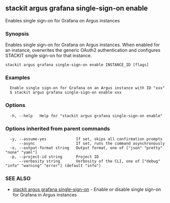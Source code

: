 ## stackit argus grafana single-sign-on enable

Enables single sign-on for Grafana on Argus instances

### Synopsis

Enables single sign-on for Grafana on Argus instances.
When enabled for an instance, overwrites the generic OAuth2 authentication and configures STACKIT single sign-on for that instance.

```
stackit argus grafana single-sign-on enable INSTANCE_ID [flags]
```

### Examples

```
  Enable single sign-on for Grafana on an Argus instance with ID "xxx"
  $ stackit argus grafana single-sign-on enable xxx
```

### Options

```
  -h, --help   Help for "stackit argus grafana single-sign-on enable"
```

### Options inherited from parent commands

```
  -y, --assume-yes             If set, skips all confirmation prompts
      --async                  If set, runs the command asynchronously
  -o, --output-format string   Output format, one of ["json" "pretty" "none" "yaml"]
  -p, --project-id string      Project ID
      --verbosity string       Verbosity of the CLI, one of ["debug" "info" "warning" "error"] (default "info")
```

### SEE ALSO

* [stackit argus grafana single-sign-on](./stackit_argus_grafana_single-sign-on.md)	 - Enable or disable single sign-on for Grafana in Argus instances

